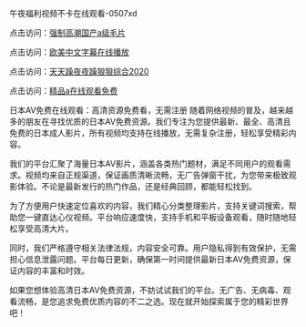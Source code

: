 午夜福利视频不卡在线观看-0507xd


点击访问：<a href="https://gfd-5xg.pages.dev/">强制高潮国产a级毛片</a>

点击访问：<a href="https://vassv.pages.dev/">欧美中文字幕在线播放</a>

点击访问：<a href="https://cfad.pages.dev/">天天躁夜夜躁狠狠综合2020</a>

点击访问：<a href="https://rtj-3zo.pages.dev/">精品a在线观看免费</a>

日本AV免费在线观看：高清资源免费看，无需注册
随着网络视频的普及，越来越多的朋友在寻找优质的日本AV免费资源。我们专注为您提供最新、最全、高清且免费的日本成人影片，所有视频均支持在线播放，无需复杂注册，轻松享受精彩内容。

我们的平台汇聚了海量日本AV影片，涵盖各类热门题材，满足不同用户的观看需求。视频均来自正规渠道，保证画质清晰流畅，无广告弹窗干扰，为您带来极致观影体验。不论是最新发行的热门作品，还是经典回顾，都能轻松找到。

为了方便用户快速定位喜欢的内容，我们精心分类整理影片，支持关键词搜索，帮助您一键直达心仪视频。平台响应速度快，支持手机和平板设备观看，随时随地轻松享受高清大片。

同时，我们严格遵守相关法律法规，内容安全可靠。用户隐私得到有效保护，无需担心信息泄露问题。平台每日更新，确保第一时间提供最新日本AV免费资源，保证内容的丰富和时效。

如果您想体验高清日本AV免费资源，不妨试试我们的平台。无广告、无病毒、观看流畅，是您追求免费优质内容的不二之选。现在就开始探索属于您的精彩世界吧！


<span style="display:none;">[Canonical link](https://github.com/662xued/02263 ）</span>
